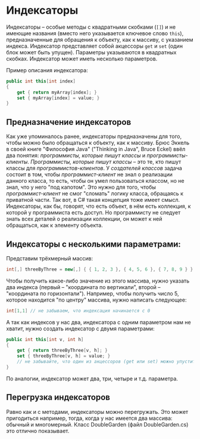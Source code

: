 ﻿# Индексаторы

Индексаторы – особые методы с квадратными скобками (`[]`) и не имеющие названия (вместо него указывается ключевое слово `this`), предназначенные для обращения к объекту, как к массиву, с указанием индекса. Индексатор представляет собой акцессоры `get` и `set` (один блок может быть упущен). Параметры указываются в квадратных скобках. Индексатор может иметь несколько параметров.

Пример описания индексатора:

```csharp
public int this[int index]
{
    get { return myArray[index]; }
    set { myArray[index] = value; }
}
```

## Предназначение индексаторов

Как уже упоминалось ранее, индексаторы предназначены для того, чтобы можно было обращаться к объекту, как к массиву. Брюс Эккель в своей книге "Философия Java" ("Thinking in Java", Bruce Eckel) ввёл два понятия: *программисты, которые пишут классы* и *программисты-клиенты*. *Программисты, которые пишут классы* – это те, кто пишут классы для *программистов-клиентов*. У *создателей классов* задача состоит в том, чтобы *программист-клиент* не знал о реализации данного класса, то есть, чтобы он умел пользоваться классом, но не знал, что у него "под капотом". Это нужно для того, чтобы *программист-клиент* не смог "сломать" логику класса, обращаясь к приватной части. Так вот, в C# такая концепция тоже имеет смысл. Индексаторы, как бы, говорят, что есть объект, в нём есть коллекция, к которой у программиста есть доступ. Но программисту не следует знать всех деталей о реализации коллекции, он может к ней обращаться, как к элементу объекта.

## Индексаторы с несколькими параметрами:

Представим трёхмерный массив:

```csharp
int[,] threeByThree = new[,] { { 1, 2, 3 }, { 4, 5, 6 }, { 7, 8, 9 } };
```

Чтобы получить какое-либо значение из этого массива, нужно указать два индекса (первый – "координата по вертикали", второй – "координата по горизонтали"). Например, чтобы получить число 5, которое находится "по центру" массива, нужно написать следующее:

```csharp    
int[1,1] // не забываем, что индексация начинается с 0
```

А так как индексов у нас два, индексатора с одним параметром нам не хватит, нужно создать индексатор с двумя параметрами:

```csharp
public int this[int v, int h]
{
    get { return threeByThree[v, h]; }
    set { threeByThree[v, h] = value; }
    // не забывайте, что один из акцессоров (get или set) можно упустить
}
```

По аналогии, индексатор может два, три, четыре и т.д. параметра.

## Перегрузка индексаторов

Равно как и с методами, индексаторы можно перегружать. Это может пригодиться например, тогда, когда у нас имеется два массива: обычный и многомерный. Класс DoubleGarden (файл DoubleGarden.cs) это отлично показывает.
